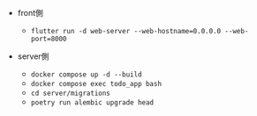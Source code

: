 - front側
    - `flutter run -d web-server --web-hostname=0.0.0.0 --web-port=8000`

- server側
    - `docker compose up -d --build`
    - `docker compose exec todo_app bash`
    - `cd server/migrations`
    - `poetry run alembic upgrade head`

